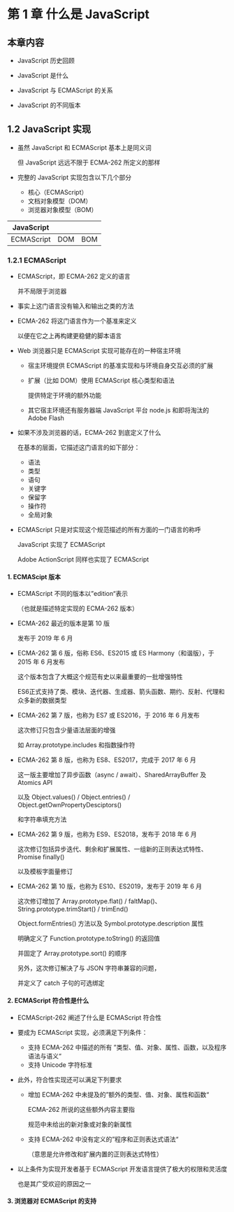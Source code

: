 # 第 1 章 什么是 JavaScript

## 本章内容

- JavaScript 历史回顾
- JavaScript 是什么
- JavaScript 与 ECMAScript 的关系

- JavaScript 的不同版本

## 1.2 JavaScript 实现

- 虽然 JavaScript 和 ECMAScript 基本上是同义词

  但 JavaScript 远远不限于 ECMA-262 所定义的那样

- 完整的 JavaScript 实现包含以下几个部分

  - 核心（ECMAScript）
  - 文档对象模型（DOM）
  - 浏览器对象模型（BOM）

| JavaScript |      |      |
| :--------: | :--: | :--: |
| ECMAScript | DOM  | BOM  |

### 1.2.1 ECMAScript

- ECMAScript，即 ECMA-262 定义的语言

  并不局限于浏览器

- 事实上这门语言没有输入和输出之类的方法

- ECMA-262 将这门语言作为一个基准来定义

  以便在它之上再构建更稳健的脚本语言

- Web 浏览器只是 ECMAScript 实现可能存在的一种宿主环境

  - 宿主环境提供 ECMAScript 的基准实现和与环境自身交互必须的扩展

  - 扩展（比如 DOM）使用 ECMAScript 核心类型和语法

    提供特定于环境的额外功能

  - 其它宿主环境还有服务器端 JavaScript 平台 node.js 和即将淘汰的 Adobe Flash

- 如果不涉及浏览器的话，ECMA-262 到底定义了什么

  在基本的层面，它描述这门语言的如下部分：

  - 语法
  - 类型
  - 语句
  - 关键字
  - 保留字
  - 操作符
  - 全局对象

- ECMAScript 只是对实现这个规范描述的所有方面的一门语言的称呼

  JavaScript 实现了 ECMAScript

  Adobe ActionScript 同样也实现了 ECMAScript

#### 1. ECMAScipt 版本

- ECMAScript 不同的版本以”edition“表示

  （也就是描述特定实现的 ECMA-262 版本）

- ECMA-262 最近的版本是第 10 版

  发布于 2019 年 6 月

- ECMA-262 第 6 版，俗称 ES6、ES2015 或 ES Harmony（和谐版），于 2015 年 6 月发布

  这个版本包含了大概这个规范有史以来最重要的一批增强特性

  ES6正式支持了类、模块、迭代器、生成器、箭头函数、期约、反射、代理和众多新的数据类型

- ECMA-262 第 7 版，也称为 ES7 或 ES2016，于 2016 年 6 月发布

  这次修订只包含少量语法层面的增强

  如 Array.prototype.includes 和指数操作符

- ECMA-262 第 8 版，也称为 ES8、ES2017，完成于 2017 年 6 月

  这一版主要增加了异步函数（async / await）、SharedArrayBuffer 及 Atomics API

  以及 Object.values() / Object.entries() / Object.getOwnPropertyDesciptors() 

  和字符串填充方法

- ECMA-262 第 9 版，也称为 ES9、ES2018，发布于 2018 年 6 月

  这次修订包括异步迭代、剩余和扩展属性、一组新的正则表达式特性、Promise finally()

  以及模板字面量修订

- ECMA-262 第 10 版，也称为 ES10、ES2019，发布于 2019 年 6 月

  这次修订增加了 Array.prototype.flat() / faltMap()、String.prototype.trimStart() / trimEnd()

  Object.formEntries() 方法以及 Symbol.prototype.description 属性

  明确定义了 Function.prototype.toString() 的返回值

  并固定了 Array.prototype.sort() 的顺序

  另外，这次修订解决了与 JSON 字符串兼容的问题，

  并定义了 catch 子句的可选绑定

#### 2. ECMAScript 符合性是什么

- ECMAScript-262 阐述了什么是 ECMAScript 符合性

- 要成为 ECMAScript 实现，必须满足下列条件：
  - 支持 ECMA-262 中描述的所有 ”类型、值、对象、属性、函数，以及程序语法与语义“
  - 支持 Unicode 字符标准

- 此外，符合性实现还可以满足下列要求

  - 增加 ECMA-262 中未提及的”额外的类型、值、对象、属性和函数“

    ECMA-262 所说的这些额外内容主要指

    规范中未给出的新对象或对象的新属性

  - 支持 ECMA-262 中没有定义的”程序和正则表达式语法“

    （意思是允许修改和扩展内置的正则表达式特性）

- 以上条件为实现开发者基于 ECMAScript 开发语言提供了极大的权限和灵活度

  也是其广受欢迎的原因之一

#### 3. 浏览器对 ECMAScript 的支持
